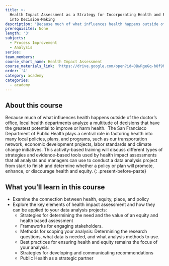 ```yaml
---
title: >-
  Health Impact Assessment as a Strategy for Incorporating Health and Equity
  into Decision-Making
description: "Because much of what influences health happens outside of the doctor’s office, local health departments analyze a multitude of decisions that have the greatest potential to improve or harm health. \_The San Francisco Department of Public Health plays a central role in factoring health into many local policies, plans, and programs, such as our transportation network, economic development projects, labor standards and climate change initiatives. This activity-based training will discuss different types of strategies and evidence-based tools used by health impact assessments that all analysts and managers can use to conduct a data analysis project from start to finish and determine whether a policy or plan will promote, enhance, or discourage health and equity."
prerequisites: None
length: '3'
subjects:
  - Process Improvement
  - Analysis
series:
team_members:
course_short_name: Health Impact Assessment
course_materials_link: 'https://drive.google.com/open?id=0BwRgeGq-b8f9NmVvdDhoM2dDaVE'
order: '4'
category: academy
categories:
  - academy
---
```



## About this course

Because much of what influences health happens outside of the doctor’s office, local health departments analyze a multitude of decisions that have the greatest potential to improve or harm health.  The San Francisco Department of Public Health plays a central role in factoring health into many local policies, plans, and programs, such as our transportation network, economic development projects, labor standards and climate change initiatives. This activity-based training will discuss different types of strategies and evidence-based tools used by health impact assessments that all analysts and managers can use to conduct a data analysis project from start to finish and determine whether a policy or plan will promote, enhance, or discourage health and equity.
{: .present-before-paste}

## What you’ll learn in this course

* Examine the connection between health, equity, place, and policy
* Explore the key elements of health impact assessment and how they can be applied to your data analysis projects:
  * Strategies for determining the need and the value of an equity and health based assessment
  * Frameworks for engaging stakeholders.
  * Methods for scoping your analysis: Determining the research questions, what data is needed, and what analysis methods to use.
  * Best practices for ensuring health and equity remains the focus of your analysis.
  * Strategies for developing and communicating recommendations
  * Public Health as a strategic partner